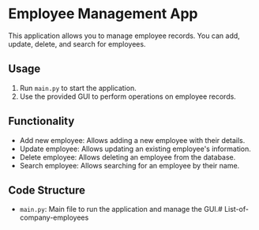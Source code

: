 # Employee Management App

This application allows you to manage employee records. You can add, update, delete, and search for employees.

## Usage

1. Run `main.py` to start the application.
2. Use the provided GUI to perform operations on employee records.

## Functionality

- Add new employee: Allows adding a new employee with their details.
- Update employee: Allows updating an existing employee's information.
- Delete employee: Allows deleting an employee from the database.
- Search employee: Allows searching for an employee by their name.

## Code Structure

- `main.py`: Main file to run the application and manage the GUI.# List-of-company-employees
